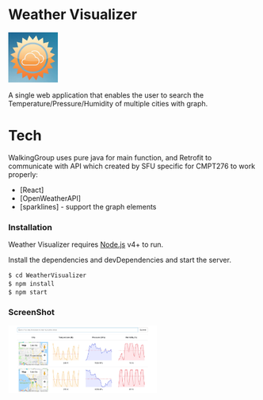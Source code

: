 # Weather Visualizer

<img src="https://raw.githubusercontent.com/maxjing/WeatherVisualizer/master/images/icon.jpg" width=100px style="display:inline">

A single web application that enables the user to search the Temperature/Pressure/Humidity of multiple cities with graph.

# Tech
WalkingGroup uses pure java for main function, and Retrofit to communicate with API which created by SFU specific for CMPT276 to work properly:

* [React] 
* [OpenWeatherAPI] 
* [sparklines] - support the graph elements

### Installation
Weather Visualizer requires [Node.js](https://nodejs.org/) v4+ to run.

Install the dependencies and devDependencies and start the server.

```sh
$ cd WeatherVisualizer
$ npm install 
$ npm start
```

### ScreenShot
<img src="https://raw.githubusercontent.com/maxjing/WeatherVisualizer/master/images/screenshot1.jpg" width=300px style="display:inline">
